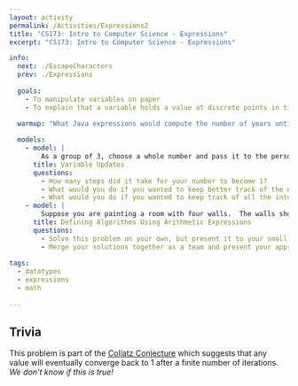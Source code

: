 ```yaml
---
layout: activity
permalink: /Activities/Expressions2
title: "CS173: Intro to Computer Science - Expressions"
excerpt: "CS173: Intro to Computer Science - Expressions"

info:
  next: ./EscapeCharacters
  prev: ./Expressions
  
  goals: 
    - To manipulate variables on paper
    - To explain that a variable holds a value at discrete points in time, and that updates to a variable replace the previous value

  warmup: "What Java expressions would compute the number of years until you graduate?  What variables would you create?  How would you change this to compute and print the number of weeks until you graduate?<br>For a more advanced challenge, compute the Euclidean Distance between two Cartesian points <code>(x1, y1)</code> and <code>(x2, y2)</code>."
  
  models:
    - model: |
        As a group of 3, choose a whole number and pass it to the person to your left.  If the number is even, divide the number by 2, cross it out, and write that number down.  If it is odd, replace it with <code>3x + 1</code>.  Continue until the number is equal to 1.  
      title: Variable Updates
      questions:
        - How many steps did it take for your number to become 1?
        - What would you do if you wanted to keep better track of the number of steps?
        - What would you do if you wanted to keep track of all the intermediate values you encountered along the way?
    - model: |
        Suppose you are painting a room with four walls.  The walls should be painted in blue, and the ceiling should be painted in white.  The room is 8 feet tall, but there is molding around the perimeter of the ceiling which removes 4 paintable inches from the ceiling, and one half inch from the ceiling.  Using variables and primitive operations, list out the steps required to determine how much white and blue paint are required to paint the room.  Set variables to represent the width, height, number of walls, and so on.
      title: Defining Algorithms Using Arithmetic Expressions
      questions:
        - Solve this problem on your own, but present it to your small group and compare with their solutions.  How many different ways did your group come up with?  
        - Merge your solutions together as a team and present your approach to the class.  How did their approaches differ (and how were they similar)?
  
tags:
  - datatypes
  - expressions
  - math
  
---
```


## Trivia

This problem is part of the [Collatz Conjecture](https://en.wikipedia.org/wiki/Collatz_conjecture) which suggests that any value will eventually converge back to 1 after a finite number of iterations.  *We don't know if this is true!*
